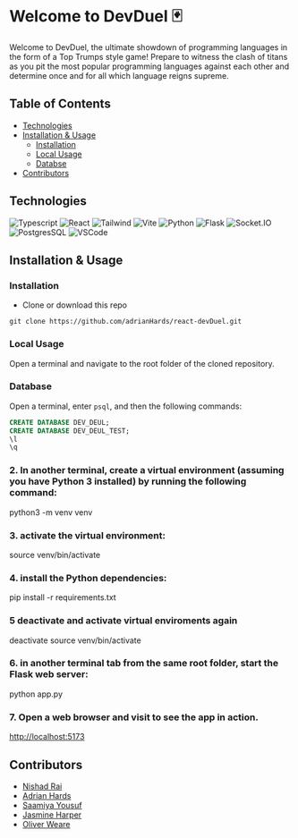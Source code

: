 # Welcome to DevDuel 🃏

Welcome to DevDuel, the ultimate showdown of programming languages in the form of a Top Trumps style game! Prepare to witness the clash of titans as you pit the most popular programming languages against each other and determine once and for all which language reigns supreme.

## Table of Contents

- [Technologies](#technologies)
- [Installation & Usage](#installation--usage)
  - [Installation](#installation)
  - [Local Usage](#local-usage)
  - [Databse](#technologies)
- [Contributors](#contributors)

## Technologies

![Typescript](https://img.shields.io/badge/TypeScript-007ACC?style=plastic&logo=typescript&logoColor=white)
![React](https://img.shields.io/badge/-ReactJs-61DAFB?logo=react&logoColor=white&style=plastic) 
![Tailwind](https://img.shields.io/badge/Tailwind-38B2AC?style=plastic&logo=tailwind-css&logoColor=white)
![Vite](https://img.shields.io/badge/vite-61DAFB?.svg?style=plastic&logo=vite&logoColor=white)
![Python](https://img.shields.io/badge/Python-3776AB?style=plastic&logo=python&logoColor=white)
![Flask](https://img.shields.io/badge/Flask-FFFFFF?style=plastic&logo=flask&logoColor=black)
![Socket.IO](https://img.shields.io/badge/Socket.io-38B2AC?&style=plastic&logo=Socket.io&logoColor=white)
![PostgresSQL](https://img.shields.io/badge/PostgreSQL-316192?style=plastic&logo=postgresql&logoColor=white)
![VSCode](https://img.shields.io/badge/VS%20Code-35b393.svg?style=plastic&logo=visual-studio-code&logoColor=white)

## Installation & Usage

### Installation

- Clone or download this repo
```
git clone https://github.com/adrianHards/react-devDuel.git
```

### Local Usage

Open a terminal and navigate to the root folder of the cloned repository.

### Database 

Open a terminal, enter `psql`, and then the following commands:

```sql
CREATE DATABASE DEV_DEUL;
CREATE DATABASE DEV_DEUL_TEST;
\l
\q
```

### 2. In another terminal, create a virtual environment (assuming you have Python 3 installed) by running the following command:
python3 -m venv venv

### 3. activate the virtual environment:
source venv/bin/activate

### 4. install the Python dependencies:
pip install -r requirements.txt

### 5 deactivate and activate virtual enviroments again
deactivate
source venv/bin/activate

### 6. in another terminal tab from the same root folder, start the Flask web server:
python app.py

### 7. Open a web browser and visit to see the app in action.
[http://localhost:5173](http://localhost:5173) 


## Contributors

- [Nishad Rai](https://github.com/nrai14)
- [Adrian Hards ](https://github.com/adrianHards)
- [Saamiya Yousuf](https://github.com/Saamiya96)
- [Jasmine Harper](https://github.com/jasmine-asra)
- [Oliver Weare](https://github.com/gwaarb)